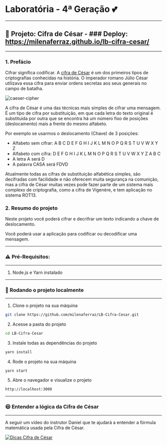 # Laboratória - 4ª Geração :two_hearts: 

****
## :key: Projeto: Cifra de César - ### Deploy: https://milenaferraz.github.io/lb-cifra-cesar/
***

### 1. Prefácio

Cifrar significa codificar. A [cifra de
César](https://pt.wikipedia.org/wiki/Cifra_de_C%C3%A9sar) é um dos primeiros
tipos de criptografias conhecidas na história. O imperador romano Júlio César
utilizava essa cifra para enviar ordens secretas aos seus generais no campo de
batalha.

![caeser-cipher](https://user-images.githubusercontent.com/11894994/60990999-07ffdb00-a320-11e9-87d0-b7c291bc4cd1.png)

A cifra de César é uma das técnicas mais simples de cifrar uma mensagem. É um
tipo de cifra por substituição, em que cada letra do texto original é
substituida por outra que se encontra há um número fixo de posições
(deslocamento) mais a frente do mesmo alfabeto.

Por exemplo se usarmos o deslocamento (Chave) de 3 posições:

* Alfabeto sem cifrar: A B C D E F G H I J K L M N O P Q R S T U V W X Y Z
* Alfabeto com cifra:  D E F G H I J K L M N O P Q R S T U V W X Y Z A B C
* A letra A será D
* A palavra CASA será FDVD

Atualmente todas as cifras de substituição alfabética simples, são decifradas
com facilidade e não oferecem muita segurança na comunição, mas a cifra de César
muitas vezes pode fazer parte de um sistema mais complexo de criptografia, como
a cifra de Vigenère, e tem aplicação no sistema ROT13.

### 2. Resumo do projeto

Neste projeto você poderá cifrar e decrifrar um texto
indicando a chave de deslocamento.

Você poderá usar a aplicação para codificar ou decodificar uma mensagem.

****
### :warning: Pré-Requisitos:
****
1. Node.js e Yarn instalado

****
### 🚀 Rodando o projeto localmente

****

1. Clone o projeto na sua máquina

```sh
git clone https://github.com/milenaferraz/LB-Cifra-Cesar.git
```

2. Acesse a pasta do projeto

```sh
cd LB-Cifra-Cesar
```

3. Instale todas as dependências do projeto

```sh
yarn install
```

4. Rode o projeto na sua máquina

```sh
yarn start
```

5. Abre o navegador e visualize o projeto

```sh
http://localhost:3000
```

****
### :satisfied: Entender a lógica da Cifra de César
****
A seguir um vídeo do instrutor Daniel que te ajudará a entender a fórmula matemática usada
pela Cifra de César.

[![Dicas Cifra de
César](https://img.youtube.com/vi/utiLWBXmNQU/0.jpg)](https://www.youtube.com/watch?v=utiLWBXmNQU)
